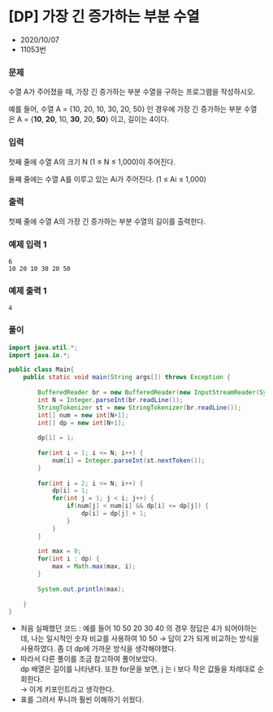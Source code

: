 # [DP] 가장 긴 증가하는 부분 수열

* 2020/10/07
* 11053번

### 문제

수열 A가 주어졌을 때, 가장 긴 증가하는 부분 수열을 구하는 프로그램을 작성하시오.

예를 들어, 수열 A = {10, 20, 10, 30, 20, 50} 인 경우에 가장 긴 증가하는 부분 수열은 A = {**10**, **20**, 10, **30**, 20, **50**} 이고, 길이는 4이다.

### 입력

첫째 줄에 수열 A의 크기 N (1 ≤ N ≤ 1,000)이 주어진다.

둘째 줄에는 수열 A를 이루고 있는 Ai가 주어진다. (1 ≤ Ai ≤ 1,000)

### 출력

첫째 줄에 수열 A의 가장 긴 증가하는 부분 수열의 길이를 출력한다.

### 예제 입력 1

```
6
10 20 10 30 20 50
```

### 예제 출력 1

```
4
```

### 풀이

```java
import java.util.*;
import java.io.*;

public class Main{
    public static void main(String args[]) throws Exception {
    	
    	BufferedReader br = new BufferedReader(new InputStreamReader(System.in));
    	int N = Integer.parseInt(br.readLine());
    	StringTokenizer st = new StringTokenizer(br.readLine());
    	int[] num = new int[N+1];
    	int[] dp = new int[N+1];
    	
    	dp[1] = 1;
    	
    	for(int i = 1; i <= N; i++) {
    		num[i] = Integer.parseInt(st.nextToken());
    	}
    	
    	for(int i = 2; i <= N; i++) {
    		dp[i] = 1;
    		for(int j = 1; j < i; j++) {
    			if(num[j] < num[i] && dp[i] <= dp[j]) {
    				dp[i] = dp[j] + 1;
    			}
    		}
    	}
    	
    	int max = 0;
    	for(int i : dp) {
    		max = Math.max(max, i);
    	}
    	
    	System.out.println(max);
    	
    }
}
```

- 처음 실패했던 코드 : 예를 들어 10 50 20 30 40 의 경우 정답은 4가 되어야하는데, 나는 일시적인 숫자 비교를 사용하여 10 50 → 답이 2가 되게 비교하는 방식을 사용하였다. 좀 더 dp에 가까운 방식을 생각해야했다.
- 따라서 다른 풀이를 조금 참고하여 풀어보았다.  
dp 배열은 길이를 나타낸다. 또한 for문을 보면, j 는 i 보다 작은 값들을 차례대로 순회한다.  
→ 이게 키포인트라고 생각한다.
- 표를 그려서 푸니까 훨씬 이해하기 쉬웠다.
